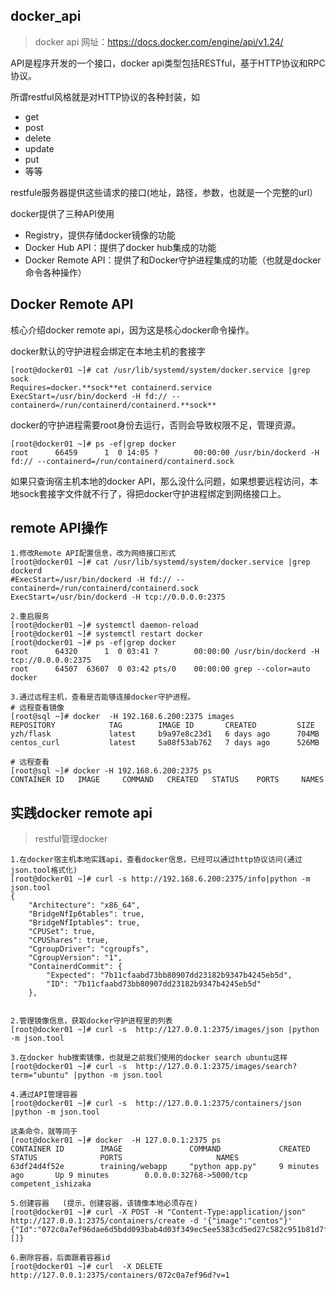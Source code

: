 ## docker_api

> docker api 网址：https://docs.docker.com/engine/api/v1.24/

API是程序开发的一个接口，docker api类型包括RESTful，基于HTTP协议和RPC协议。

所谓restful风格就是对HTTP协议的各种封装，如

- get
- post
- delete
- update
- put
- 等等

restfule服务器提供这些请求的接口(地址，路径，参数，也就是一个完整的url）

docker提供了三种API使用

- Registry，提供存储docker镜像的功能
- Docker Hub API：提供了docker hub集成的功能
- Docker Remote API：提供了和Docker守护进程集成的功能（也就是docker命令各种操作）

## Docker Remote API

核心介绍docker remote api，因为这是核心docker命令操作。

docker默认的守护进程会绑定在本地主机的套接字

```
[root@docker01 ~]# cat /usr/lib/systemd/system/docker.service |grep sock                       
Requires=docker.**sock**et containerd.service                                                      
ExecStart=/usr/bin/dockerd -H fd:// --containerd=/run/containerd/containerd.**sock** 
```

docker的守护进程需要root身份去运行，否则会导致权限不足，管理资源。

```
[root@docker01 ~]# ps -ef|grep docker
root      66459      1  0 14:05 ?        00:00:00 /usr/bin/dockerd -H fd:// --containerd=/run/containerd/containerd.sock
```

如果只查询宿主机本地的docker API，那么没什么问题，如果想要远程访问，本地sock套接字文件就不行了，得把docker守护进程绑定到网络接口上。

## remote API操作

```
1.修改Remote API配置信息，改为网络接口形式
[root@docker01 ~]# cat /usr/lib/systemd/system/docker.service |grep dockerd
#ExecStart=/usr/bin/dockerd -H fd:// --containerd=/run/containerd/containerd.sock
ExecStart=/usr/bin/dockerd -H tcp://0.0.0.0:2375

2.重启服务
[root@docker01 ~]# systemctl daemon-reload
[root@docker01 ~]# systemctl restart docker
[root@docker01 ~]# ps -ef|grep docker
root      64320      1  0 03:41 ?        00:00:00 /usr/bin/dockerd -H tcp://0.0.0.0:2375
root      64507  63607  0 03:42 pts/0    00:00:00 grep --color=auto docker

3.通过远程主机，查看是否能够连接docker守护进程。
# 远程查看镜像
[root@sql ~]# docker  -H 192.168.6.200:2375 images
REPOSITORY            TAG        IMAGE ID       CREATED         SIZE
yzh/flask             latest     b9a97e8c23d1   6 days ago      704MB
centos_curl           latest     5a08f53ab762   7 days ago      526MB

# 远程查看
[root@sql ~]# docker -H 192.168.6.200:2375 ps
CONTAINER ID   IMAGE     COMMAND   CREATED   STATUS    PORTS     NAMES
```

## 实践docker remote api

> restful管理docker

```
1.在docker宿主机本地实践api，查看docker信息，已经可以通过http协议访问(通过json.tool格式化)
[root@docker01 ~]# curl -s http://192.168.6.200:2375/info|python -m json.tool
{
    "Architecture": "x86_64",
    "BridgeNfIp6tables": true,
    "BridgeNfIptables": true,
    "CPUSet": true,
    "CPUShares": true,
    "CgroupDriver": "cgroupfs",
    "CgroupVersion": "1",
    "ContainerdCommit": {
        "Expected": "7b11cfaabd73bb80907dd23182b9347b4245eb5d",
        "ID": "7b11cfaabd73bb80907dd23182b9347b4245eb5d"
    },


2.管理镜像信息，获取docker守护进程里的列表
[root@docker01 ~]# curl -s  http://127.0.0.1:2375/images/json |python -m json.tool

3.在docker hub搜索镜像，也就是之前我们使用的docker search ubuntu这样
[root@docker01 ~]# curl -s  http://127.0.0.1:2375/images/search?term="ubuntu" |python -m json.tool

4.通过API管理容器
[root@docker01 ~]# curl -s  http://127.0.0.1:2375/containers/json  |python -m json.tool

这条命令，就等同于
[root@docker01 ~]# docker  -H 127.0.0.1:2375 ps
CONTAINER ID        IMAGE               COMMAND             CREATED             STATUS              PORTS                     NAMES
63df24d4f52e        training/webapp     "python app.py"     9 minutes ago       Up 9 minutes        0.0.0.0:32768->5000/tcp   competent_ishizaka

5.创建容器   (提示，创建容器，该镜像本地必须存在)
[root@docker01 ~]# curl -X POST -H "Content-Type:application/json" http://127.0.0.1:2375/containers/create -d '{"image":"centos"}'
{"Id":"072c0a7ef96dae6d5bdd093bab4d03f349ec5ee5383cd5ed27c582c951b81d7f","Warnings":[]}

6.删除容器，后面跟着容器id
[root@docker01 ~]# curl  -X DELETE    http://127.0.0.1:2375/containers/072c0a7ef96d?v=1
```

